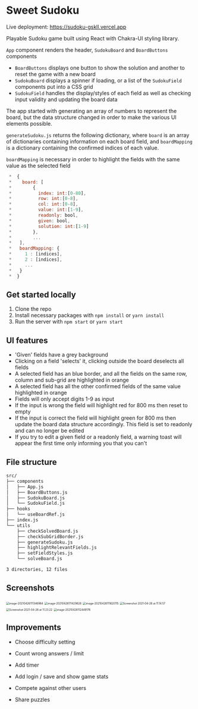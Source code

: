 # Sweet Sudoku 

Live deployment: https://sudoku-gskll.vercel.app

Playable Sudoku game built using React with Chakra-UI styling library.



`App` component renders the header, `SudokuBoard` and `BoardButtons` components

- `BoardButtons` displays one button to show the solution and another to reset the game with a new board
- `SudokuBoard` displays a spinner if loading, or a list of the `SudokuField` components put into a CSS grid
- `SudokuField` handles the display/styles of each field as well as checking input validity and updating the board data



The app started with generating an array of numbers to represent the board, but the data structure changed in order to make the various UI elements possible.

`generateSudoku.js` returns the following dictionary, where `board` is an array of dictionaries containing information on each board field, and `boardMapping` is a dictionary containing the confirmed indices of each value. 

`boardMapping` is necessary in order to highlight the fields with the same value as the selected field

```javascript
 *  {
 *    board: [
 *        {
 *          index: int:[0-80],
 *          row: int:[0-8],
 *          col: int:[0-8],
 *          value: int:[1-9],
 *          readonly: bool,
 *          given: bool,
 *          solution: int:[1-9]
 *        },
 *        ...
 *   ],
 *   boardMapping: {
 *     1 : [indices],
 *     2 : [indices],
 *     ...
 *   }
 *  }
```



## Get started locally

1. Clone the repo
2. Install necessary packages with `npm install` or `yarn install`
3. Run the server with `npm start` or `yarn start`

## UI features

- 'Given' fields have a grey background
- Clicking on a field 'selects' it, clicking outside the board deselects all fields
- A selected field has an blue border, and all the fields on the same row, column and sub-grid are highlighted in orange
- A selected field has all the other confirmed fields of the same value highlighted in orange
- Fields will only accept digits 1-9 as input
- If the input is wrong the field will highlight red for 800 ms then reset to empty
- If the input is correct the field will highlight green for 800 ms then update the board data structure accordingly. This field is set to readonly and can no longer be edited
- If you try to edit a given field or a readonly field, a warning toast will appear the first time only informing you that you can't



## File structure

```bash
src/
├── components
│   ├── App.js
│   ├── BoardButtons.js
│   ├── SudokuBoard.js
│   └── SudokuField.js
├── hooks
│   └── useBoardRef.js
├── index.js
└── utils
    ├── checkSolvedBoard.js
    ├── checkSubGridBorder.js
    ├── generateSudoku.js
    ├── highlightRelevantFields.js
    ├── setFieldStyles.js
    └── solveBoard.js

3 directories, 12 files
```



## Screenshots

<img src="/Users/andrew/Library/Application Support/typora-user-images/image-20210426111346964.png" alt="image-20210426111346964" style="zoom:50%;" />



<img src="/Users/andrew/Library/Application Support/typora-user-images/image-20210426111429626.png" alt="image-20210426111429626" style="zoom:50%;" />

<img src="/Users/andrew/Library/Application Support/typora-user-images/image-20210426111620115.png" alt="image-20210426111620115" style="zoom:50%;" />

<img src="/Users/andrew/Desktop/Screenshot 2021-04-26 at 11.14.57.png" alt="Screenshot 2021-04-26 at 11.14.57" style="zoom:50%;" />

<img src="/Users/andrew/Desktop/Screenshot 2021-04-26 at 11.23.22.png" alt="Screenshot 2021-04-26 at 11.23.22" style="zoom:50%;" />

<img src="/Users/andrew/Library/Application Support/typora-user-images/image-20210426112449176.png" alt="image-20210426112449176" style="zoom:50%;" />

## Improvements

- Choose difficulty setting

- Count wrong answers / limit

- Add timer

- Add login / save and show game stats

- Compete against other users

- Share puzzles

  